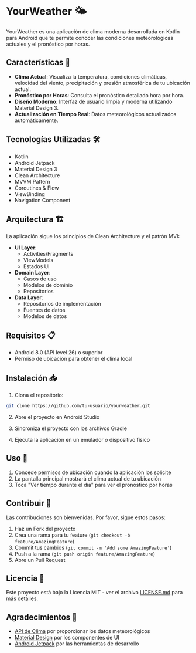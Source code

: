 # YourWeather 🌤️

YourWeather es una aplicación de clima moderna desarrollada en Kotlin para Android que te permite conocer las condiciones meteorológicas actuales y el pronóstico por horas.

## Características 🌟

- **Clima Actual**: Visualiza la temperatura, condiciones climáticas, velocidad del viento, precipitación y presión atmosférica de tu ubicación actual.
- **Pronóstico por Horas**: Consulta el pronóstico detallado hora por hora.
- **Diseño Moderno**: Interfaz de usuario limpia y moderna utilizando Material Design 3.
- **Actualización en Tiempo Real**: Datos meteorológicos actualizados automáticamente.

## Tecnologías Utilizadas 🛠️

- Kotlin
- Android Jetpack
- Material Design 3
- Clean Architecture
- MVVM Pattern
- Coroutines & Flow
- ViewBinding
- Navigation Component

## Arquitectura 🏗️

La aplicación sigue los principios de Clean Architecture y el patrón MVI:

- **UI Layer**: 
  - Activities/Fragments
  - ViewModels
  - Estados UI
- **Domain Layer**:
  - Casos de uso
  - Modelos de dominio
  - Repositorios
- **Data Layer**:
  - Repositorios de implementación
  - Fuentes de datos
  - Modelos de datos

## Requisitos 📋

- Android 8.0 (API level 26) o superior
- Permiso de ubicación para obtener el clima local

## Instalación 📥

1. Clona el repositorio:
```bash
git clone https://github.com/tu-usuario/yourweather.git
```

2. Abre el proyecto en Android Studio

3. Sincroniza el proyecto con los archivos Gradle

4. Ejecuta la aplicación en un emulador o dispositivo físico

## Uso 🚀

1. Concede permisos de ubicación cuando la aplicación los solicite
2. La pantalla principal mostrará el clima actual de tu ubicación
3. Toca "Ver tiempo durante el día" para ver el pronóstico por horas

## Contribuir 🤝

Las contribuciones son bienvenidas. Por favor, sigue estos pasos:

1. Haz un Fork del proyecto
2. Crea una rama para tu feature (`git checkout -b feature/AmazingFeature`)
3. Commit tus cambios (`git commit -m 'Add some AmazingFeature'`)
4. Push a la rama (`git push origin feature/AmazingFeature`)
5. Abre un Pull Request

## Licencia 📄

Este proyecto está bajo la Licencia MIT - ver el archivo [LICENSE.md](LICENSE.md) para más detalles.

## Agradecimientos 🙏

- [API de Clima](https://www.weatherapi.com/) por proporcionar los datos meteorológicos
- [Material Design](https://material.io/) por los componentes de UI
- [Android Jetpack](https://developer.android.com/jetpack) por las herramientas de desarrollo
